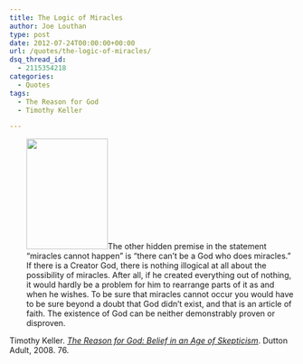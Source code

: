 ```yaml
---
title: The Logic of Miracles
author: Joe Louthan
type: post
date: 2012-07-24T00:00:00+00:00
url: /quotes/the-logic-of-miracles/
dsq_thread_id:
  - 2115354218
categories:
  - Quotes
tags:
  - The Reason for God
  - Timothy Keller

---
```

<p style="padding-left: 30px;">
  <a href="https://i1.wp.com/theologic.us/wp-content/uploads/2012/08/tim_keller.jpeg"><img class="alignright size-full wp-image-420" title="tim_keller" src="https://i1.wp.com/theologic.us/wp-content/uploads/2012/08/tim_keller.jpeg?resize=144%2C196" alt="" width="144" height="196" data-recalc-dims="1" /></a>The other hidden premise in the statement &#8220;miracles cannot happen&#8221; is &#8220;there can’t be a God who does miracles.&#8221; If there is a Creator God, there is nothing illogical at all about the possibility of miracles. After all, if he created everything out of nothing, it would hardly be a problem for him to rearrange parts of it as and when he wishes. To be sure that miracles cannot occur you would have to be sure beyond a doubt that God didn’t exist, and that is an article of faith. The existence of God can be neither demonstrably proven or disproven.
</p>

Timothy Keller. <a href="https://www.amazon.com/dp/1594483493/ref=as_li_ss_til?tag=iamlipr-20&camp=0&creative=0&linkCode=as4&creativeASIN=1594483493&adid=1394S4SHGFA50VMTAQEK&" target="_blank"><em>The Reason for God: Belief in an Age of Skepticism</em></a>. Dutton Adult, 2008. 76.